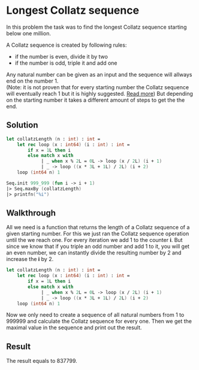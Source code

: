 # Longest Collatz sequence

In this problem the task was to find the longest Collatz sequence starting below one million.

A Collatz sequence is created by following rules:    
- if the number is even, divide it by two  
- if the number is odd, triple it and add one

Any natural number can be given as an input and the sequence will allways end on the number 1.    
(Note: it is not proven that for every starting number the Collatz sequence will eventually reach 1 but it is highly suggested. [Read more](https://en.wikipedia.org/wiki/Collatz_conjecture))
But depending on the starting number it takes a different amount of steps to get the the end.

Solution
---

```fsharp
let collatzLength (n : int) : int = 
    let rec loop (x : int64) (i : int) : int =
        if x = 1L then i
        else match x with
             | _ when x % 2L = 0L -> loop (x / 2L) (i + 1)
             | _ -> loop ((x * 3L + 1L) / 2L) (i + 2)
    loop (int64 n) 1

Seq.init 999_999 (fun i -> i + 1) 
|> Seq.maxBy (collatzLength)
|> printfn("%i")  
```

Walkthrough
---

All we need is a function that returns the length of a Collatz sequence of a given starting number. 
For this we just ran the Collatz sequence operation until the we reach one. For every iteration we add 1 to the counter **i**. 
But since we know that if you triple an odd number and add 1 to it, you will get an even number, we can instantly divide the resulting number by 2 and increase the **i** by 2.

```fsharp
let collatzLength (n : int) : int = 
    let rec loop (x : int64) (i : int) : int =
        if x = 1L then i
        else match x with
             | _ when x % 2L = 0L -> loop (x / 2L) (i + 1)
             | _ -> loop ((x * 3L + 1L) / 2L) (i + 2)
    loop (int64 n) 1
```

Now we only need to create a sequence of all natural numbers from 1 to 999999 and calculate the Collatz sequence for every one. Then we get the maximal value in the sequence and print out the result.

Result
---

The result equals to 837799.
